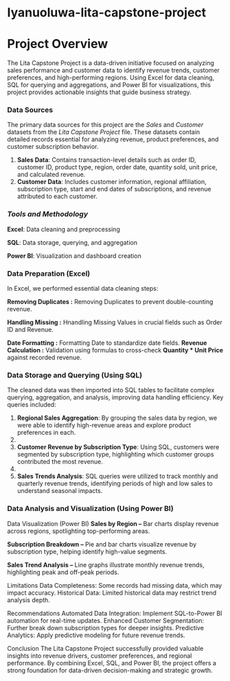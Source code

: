 # Iyanuoluwa-lita-capstone-project

# Project Overview
The Lita Capstone Project is a data-driven initiative focused on analyzing sales performance and customer data to identify revenue trends, customer preferences, and high-performing regions. Using Excel for data cleaning, SQL for querying and aggregations, and Power BI for visualizations, this project provides actionable insights that guide business strategy.


### **Data Sources**

The primary data sources for this project are the *Sales* and *Customer* datasets from the *Lita Capstone Project* file. These datasets contain detailed records essential for analyzing revenue, product preferences, and customer subscription behavior.

1. **Sales Data**: Contains transaction-level details such as order ID, customer ID, product type, region, order date, quantity sold, unit price, and calculated revenue.
2. **Customer Data**: Includes customer information, regional affiliation, subscription type, start and end dates of subscriptions, and revenue attributed to each customer.


### *Tools and Methodology*
**Excel**: Data cleaning and preprocessing

**SQL**: Data storage, querying, and aggregation

**Power BI**: Visualization and dashboard creation

### Data Preparation (Excel)
In Excel, we performed essential data cleaning steps:

**Removing Duplicates :** Removing Duplicates  to prevent double-counting revenue.

**Handling Missing :** Hnandling Missing  Values in crucial fields such as Order ID and Revenue.


**Date Formatting :** Formatting Date  to standardize date fields.
**Revenue Calculation :**   Validation using formulas to cross-check **Quantity * Unit Price** against recorded revenue.

### **Data Storage and Querying (Using SQL)**

The cleaned data was then imported into SQL tables to facilitate complex querying, aggregation, and analysis, improving data handling efficiency. Key queries included:

1. **Regional Sales Aggregation**: By grouping the sales data by region, we were able to identify high-revenue areas and explore product preferences in each.
2. 
3. **Customer Revenue by Subscription Type**: Using SQL, customers were segmented by subscription type, highlighting which customer groups contributed the most revenue.
4. 
5. **Sales Trends Analysis**: SQL queries were utilized to track monthly and quarterly revenue trends, identifying periods of high and low sales to understand seasonal impacts.

### **Data Analysis and Visualization (Using Power BI)**

Data Visualization (Power BI)
**Sales by Region –** Bar charts display revenue across regions, spotlighting top-performing areas.

**Subscription Breakdown –** Pie and bar charts visualize revenue by subscription type, helping identify high-value segments.

**Sales Trend Analysis –** Line graphs illustrate monthly revenue trends, highlighting peak and off-peak periods.

Limitations
Data Completeness: Some records had missing data, which may impact accuracy.
Historical Data: Limited historical data may restrict trend analysis depth.

Recommendations
Automated Data Integration: Implement SQL-to-Power BI automation for real-time updates.
Enhanced Customer Segmentation: Further break down subscription types for deeper insights.
Predictive Analytics: Apply predictive modeling for future revenue trends.

Conclusion
The Lita Capstone Project successfully provided valuable insights into revenue drivers, customer preferences, and regional performance. By combining Excel, SQL, and Power BI, the project offers a strong foundation for data-driven decision-making and strategic growth.


